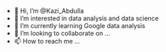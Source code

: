 - 👋 Hi, I’m @Kazi_Abdulla
- 👀 I’m interested in data analysis and data science 
- 🌱 I’m currently learning Google data analysis 
- 💞️ I’m looking to collaborate on ...
- 📫 How to reach me ...

<!---
evenashrif/evenashrif is a ✨ special ✨ repository because its `README.md` (this file) appears on your GitHub profile.
You can click the Preview link to take a look at your changes.
--->
